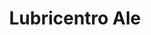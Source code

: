 ---
title: "Lubricentro Ale"
url: /ciudad-autonoma-de-buenos-aires/lubricentro-ale/
shop: reparación de automóviles
---